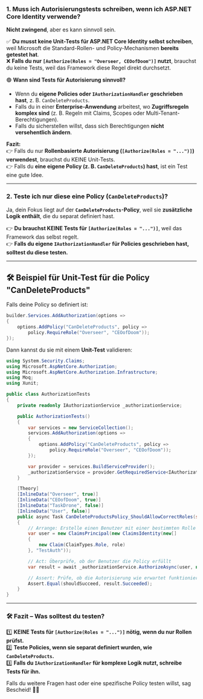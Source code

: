 ### **1. Muss ich Autorisierungstests schreiben, wenn ich ASP.NET Core Identity verwende?**
**Nicht zwingend**, aber es kann sinnvoll sein.  

✅ **Du musst keine Unit-Tests für ASP.NET Core Identity selbst schreiben**, weil Microsoft die Standard-Rollen- und Policy-Mechanismen **bereits getestet hat**.  
❌ **Falls du nur `[Authorize(Roles = "Overseer, CEOofDoom")]` nutzt**, brauchst du keine Tests, weil das Framework diese Regel direkt durchsetzt.  

🟢 **Wann sind Tests für Autorisierung sinnvoll?**  
- Wenn du **eigene Policies oder `IAuthorizationHandler` geschrieben hast**, z. B. `CanDeleteProducts`.  
- Falls du in einer **Enterprise-Anwendung** arbeitest, wo **Zugriffsregeln komplex sind** (z. B. Regeln mit Claims, Scopes oder Multi-Tenant-Berechtigungen).  
- Falls du sicherstellen willst, dass sich Berechtigungen **nicht versehentlich ändern**.

**Fazit:**  
👉 Falls du nur **Rollenbasierte Autorisierung (`[Authorize(Roles = "...")]`) verwendest**, brauchst du KEINE Unit-Tests.  
👉 Falls du **eine eigene Policy (z. B. `CanDeleteProducts`) hast**, ist ein Test eine gute Idee.  

---

### **2. Teste ich nur diese eine Policy (`CanDeleteProducts`)?**
Ja, dein Fokus liegt auf der **`CanDeleteProducts`-Policy**, weil sie **zusätzliche Logik enthält**, die du separat definiert hast.  

👉 **Du brauchst KEINE Tests für `[Authorize(Roles = "...")]`**, weil das Framework das selbst regelt.  
👉 **Falls du eigene `IAuthorizationHandler` für Policies geschrieben hast, solltest du diese testen.**  

---

## **🛠 Beispiel für Unit-Test für die Policy "CanDeleteProducts"**
Falls deine Policy so definiert ist:

```csharp
builder.Services.AddAuthorization(options =>
{
    options.AddPolicy("CanDeleteProducts", policy =>
        policy.RequireRole("Overseer", "CEOofDoom"));
});
```

Dann kannst du sie mit einem **Unit-Test** validieren:

```csharp
using System.Security.Claims;
using Microsoft.AspNetCore.Authorization;
using Microsoft.AspNetCore.Authorization.Infrastructure;
using Moq;
using Xunit;

public class AuthorizationTests
{
    private readonly IAuthorizationService _authorizationService;

    public AuthorizationTests()
    {
        var services = new ServiceCollection();
        services.AddAuthorization(options =>
        {
            options.AddPolicy("CanDeleteProducts", policy =>
                policy.RequireRole("Overseer", "CEOofDoom"));
        });

        var provider = services.BuildServiceProvider();
        _authorizationService = provider.GetRequiredService<IAuthorizationService>();
    }

    [Theory]
    [InlineData("Overseer", true)]
    [InlineData("CEOofDoom", true)]
    [InlineData("TaskDrone", false)]
    [InlineData("User", false)]
    public async Task CanDeleteProductsPolicy_ShouldAllowCorrectRoles(string role, bool shouldSucceed)
    {
        // Arrange: Erstelle einen Benutzer mit einer bestimmten Rolle
        var user = new ClaimsPrincipal(new ClaimsIdentity(new[]
        {
            new Claim(ClaimTypes.Role, role)
        }, "TestAuth"));

        // Act: Überprüfe, ob der Benutzer die Policy erfüllt
        var result = await _authorizationService.AuthorizeAsync(user, null, "CanDeleteProducts");

        // Assert: Prüfe, ob die Autorisierung wie erwartet funktioniert
        Assert.Equal(shouldSucceed, result.Succeeded);
    }
}
```

---

### **🛠 Fazit – Was solltest du testen?**
1️⃣ **KEINE Tests für `[Authorize(Roles = "...")]` nötig, wenn du nur Rollen prüfst.**  
2️⃣ **Teste Policies, wenn sie separat definiert wurden, wie `CanDeleteProducts`.**  
3️⃣ **Falls du `IAuthorizationHandler` für komplexe Logik nutzt, schreibe Tests für ihn.**  

Falls du weitere Fragen hast oder eine spezifische Policy testen willst, sag Bescheid! 🚀😊

